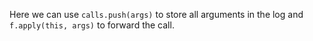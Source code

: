 Here we can use `calls.push(args)` to store all arguments in the log and `f.apply(this, args)` to forward the call.
